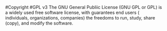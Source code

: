 #Copyright
#GPL v3
The GNU General Publiic License (GNU GPL or GPL) is a widely used free software license, with guarantees end users ( individuals, organizations, companies) the freedoms to run, study, share (copy), and modify the software.